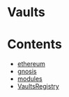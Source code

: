# Vaults

# Contents

- [ethereum](/contracts/vaults/ethereum)
- [gnosis](/contracts/vaults/gnosis)
- [modules](/contracts/vaults/modules)
- [VaultsRegistry](VaultsRegistry.sol/contract.VaultsRegistry.md)
